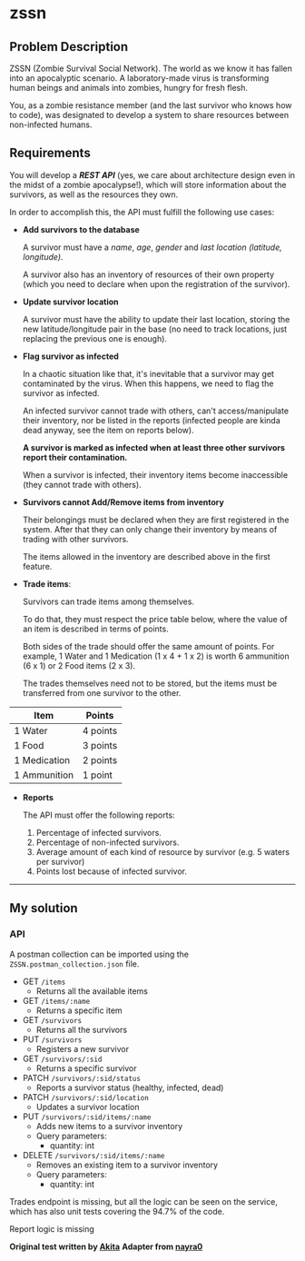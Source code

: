 # zssn

## Problem Description

ZSSN (Zombie Survival Social Network). The world as we know it has fallen into an apocalyptic scenario. A laboratory-made virus is transforming human beings and animals into zombies, hungry for fresh flesh.

You, as a zombie resistance member (and the last survivor who knows how to code), was designated to develop a system to share resources between non-infected humans.

## Requirements

You will develop a ***REST API*** (yes, we care about architecture design even in the midst of a zombie apocalypse!), which will store information about the survivors, as well as the resources they own.

In order to accomplish this, the API must fulfill the following use cases:

- **Add survivors to the database**

  A survivor must have a *name*, *age*, *gender* and *last location (latitude, longitude)*.

  A survivor also has an inventory of resources of their own property (which you need to declare when upon the registration of the survivor).

- **Update survivor location**

  A survivor must have the ability to update their last location, storing the new latitude/longitude pair in the base (no need to track locations, just replacing the previous one is enough).

- **Flag survivor as infected**

  In a chaotic situation like that, it's inevitable that a survivor may get contaminated by the virus.  When this happens, we need to flag the survivor as infected.

  An infected survivor cannot trade with others, can't access/manipulate their inventory, nor be listed in the reports (infected people are kinda dead anyway, see the item on reports below).

  **A survivor is marked as infected when at least three other survivors report their contamination.**

  When a survivor is infected, their inventory items become inaccessible (they cannot trade with others).

- **Survivors cannot Add/Remove items from inventory**

  Their belongings must be declared when they are first registered in the system. After that they can only change their inventory by means of trading with other survivors.

  The items allowed in the inventory are described above in the first feature.

- **Trade items**:

  Survivors can trade items among themselves.

  To do that, they must respect the price table below, where the value of an item is described in terms of points.

  Both sides of the trade should offer the same amount of points. For example, 1 Water and 1 Medication (1 x 4 + 1 x 2) is worth 6 ammunition (6 x 1) or 2 Food items (2 x 3).

  The trades themselves need not to be stored, but the items must be transferred from one survivor to the other.

| Item         | Points   |
|--------------|----------|
| 1 Water      | 4 points |
| 1 Food       | 3 points |
| 1 Medication | 2 points |
| 1 Ammunition | 1 point  |

- **Reports**

  The API must offer the following reports:

    1. Percentage of infected survivors.
    1. Percentage of non-infected survivors.
    3. Average amount of each kind of resource by survivor (e.g. 5 waters per survivor)
    4. Points lost because of infected survivor.

---------------------------------------

## My solution

### API

A postman collection can be imported using the `ZSSN.postman_collection.json` file.

- GET `/items`
  - Returns all the available items
- GET `/items/:name`
  - Returns a specific item
- GET `/survivors`
  - Returns all the survivors
- PUT `/survivors`
  - Registers a new survivor
- GET `/survivors/:sid`
  - Returns a specific survivor
- PATCH `/survivors/:sid/status`
  - Reports a survivor status (healthy, infected, dead)
- PATCH `/survivors/:sid/location`
  - Updates a survivor location
- PUT `/survivors/:sid/items/:name`
  - Adds new items to a survivor inventory
  - Query parameters: 
    - quantity: int
- DELETE `/survivors/:sid/items/:name`
  - Removes an existing item to a survivor inventory
  - Query parameters: 
    - quantity: int

Trades endpoint is missing, but all the logic can be seen on the service, which has also unit tests covering the 94.7% of the code.

Report logic is missing



**Original test written by [Akita](https://t.co/W47ODZTOAc)**
**Adapter from [nayra0](https://github.com/nayra0/backend-test/blob/master/README.md)**